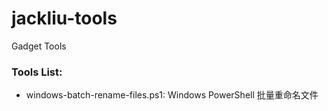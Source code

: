 # jackliu-tools

Gadget Tools 


### Tools List:

* windows-batch-rename-files.ps1: Windows PowerShell 批量重命名文件


